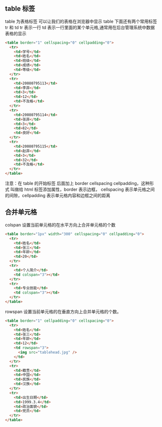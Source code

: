 ## table 标签

table 为表格标签 可以让我们的表格在浏览器中显示 table 下面还有两个常用标签 tr 和 td
tr 表示一行 td 表示一行里面的某个单元格,通常用在后台管理系统中数据表格的显示

```html
<table border="1" cellspacing="0" cellpadding="0">
  <tr>
    <td>学号</td>
    <td>姓名</td>
    <td>班级</td>
    <td>成绩</td>
    <td>等级</td>
  </tr>
  <tr>
    <td>20080795113</td>
    <td>李菲</td>
    <td>3</td>
    <td>12</td>
    <td>不及格</td>
  </tr>
  <tr>
    <td>20080795114</td>
    <td>张菲</td>
    <td>3</td>
    <td>82</td>
    <td>良好</td>
  </tr>
  <tr>
    <td>20080795115</td>
    <td>赵菲</td>
    <td>3</td>
    <td>32</td>
    <td>不及格</td>
  </tr>
</table>
```

注意：在 table 的开始标签 后面加上 border cellspacing cellpadding，这种形式 叫做给 html 标签添加属性，border 表示边框， cellspacing 表示单元格之间的间隙，cellpadding 表示单元格内容和边框之间的距离

## 合并单元格

colspan 设置当前单元格的在水平方向上合并单元格的个数

```html
<table border="1px" width="300" cellspacing="0" cellpadding="0">
  <tr>
    <td>姓名</td>
    <td>张三</td>
    <td>年龄</td>
    <td>20</td>
  </tr>
  <tr>
    <td>个人简介</td>
    <td colspan="3"></td>
  </tr>
  <tr>
    <td>专业技能</td>
    <td colspan="3"></td>
  </tr>
</table>
```

rowspan 设置当前单元格的在垂直方向上合并单元格的个数。

```html
<table border="1" cellpadding="0" cellspacing="0">
  <tr>
    <td>姓名</td>
    <td>张三</td>
    <td>年龄</td>
    <td>12</td>
    <td rowspan="3">
      <img src="tablehead.jpg" />
    </td>
  </tr>
  <tr>
    <td>籍贯</td>
    <td>中国</td>
    <td>民族</td>
    <td>汉族</td>
  </tr>
  <tr>
    <td>出生日期</td>
    <td>1999.3.4</td>
    <td>政治面貌</td>
    <td>党员</td>
  </tr>
</table>
```
